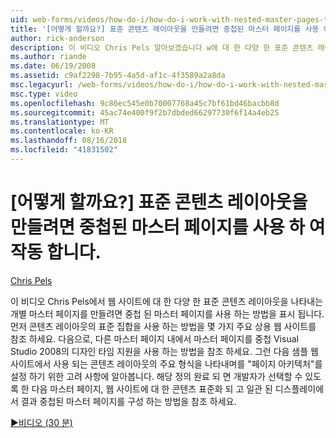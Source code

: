 ```yaml
---
uid: web-forms/videos/how-do-i/how-do-i-work-with-nested-master-pages-to-create-standard-content-layouts
title: '[어떻게 할까요?] 표준 콘텐츠 레이아웃을 만들려면 중첩된 마스터 페이지를 사용 하 여 작업 | Microsoft Docs'
author: rick-anderson
description: 이 비디오 Chris Pels 알아보겠습니다 w에 대 한 다양 한 표준 콘텐츠 레이아웃을 나타내는 개별 마스터 페이지를 만들려면 중첩 된 마스터 페이지를 사용 하는 방법...
ms.author: riande
ms.date: 06/19/2008
ms.assetid: c9af2298-7b95-4a5d-af1c-4f3589a2a8da
msc.legacyurl: /web-forms/videos/how-do-i/how-do-i-work-with-nested-master-pages-to-create-standard-content-layouts
msc.type: video
ms.openlocfilehash: 9c86ec545e0b70007768a45c7bf61bd46bacbb8d
ms.sourcegitcommit: 45ac74e400f9f2b7dbded66297730f6f14a4eb25
ms.translationtype: MT
ms.contentlocale: ko-KR
ms.lasthandoff: 08/16/2018
ms.locfileid: "41831502"
---
```

<a name="how-do-i-work-with-nested-master-pages-to-create-standard-content-layouts"></a>[어떻게 할까요?] 표준 콘텐츠 레이아웃을 만들려면 중첩된 마스터 페이지를 사용 하 여 작동 합니다.
====================
[Chris Pels](https://twitter.com/chrispels)

이 비디오 Chris Pels에서 웹 사이트에 대 한 다양 한 표준 콘텐츠 레이아웃을 나타내는 개별 마스터 페이지를 만들려면 중첩 된 마스터 페이지를 사용 하는 방법을 표시 됩니다. 먼저 콘텐츠 레이아웃의 표준 집합을 사용 하는 방법을 몇 가지 주요 상용 웹 사이트를 참조 하세요. 다음으로, 다른 마스터 페이지 내에서 마스터 페이지를 중첩 Visual Studio 2008의 디자인 타임 지원을 사용 하는 방법을 참조 하세요. 그런 다음 샘플 웹 사이트에서 사용 되는 콘텐츠 레이아웃의 주요 형식을 나타내며를 "페이지 아키텍처"를 설정 하기 위한 고려 사항에 알아봅니다. 해당 정의 완료 되 면 개발자가 선택할 수 있도록 한 다음 마스터 페이지, 웹 사이트에 대 한 콘텐츠 표준화 되 고 일관 된 디스플레이에서 결과 중첩된 마스터 페이지를 구성 하는 방법을 참조 하세요.

[&#9654;비디오 (30 분)](https://channel9.msdn.com/Blogs/ASP-NET-Site-Videos/how-do-i-work-with-nested-master-pages-to-create-standard-content-layouts)
